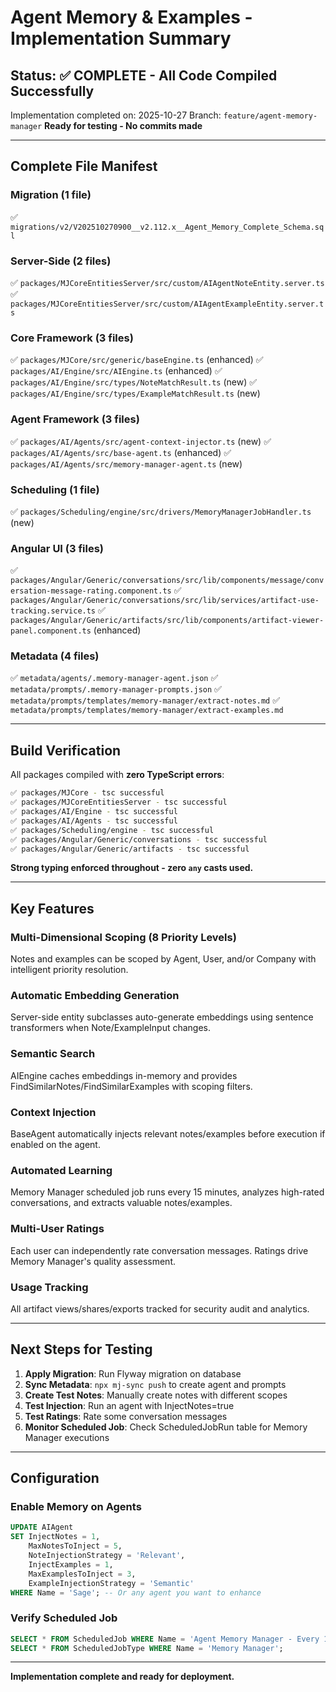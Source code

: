 # Agent Memory & Examples - Implementation Summary

## Status: ✅ COMPLETE - All Code Compiled Successfully

Implementation completed on: 2025-10-27
Branch: `feature/agent-memory-manager`
**Ready for testing - No commits made**

---

## Complete File Manifest

### Migration (1 file)
✅ `migrations/v2/V202510270900__v2.112.x__Agent_Memory_Complete_Schema.sql`

### Server-Side (2 files)
✅ `packages/MJCoreEntitiesServer/src/custom/AIAgentNoteEntity.server.ts`
✅ `packages/MJCoreEntitiesServer/src/custom/AIAgentExampleEntity.server.ts`

### Core Framework (3 files)
✅ `packages/MJCore/src/generic/baseEngine.ts` (enhanced)
✅ `packages/AI/Engine/src/AIEngine.ts` (enhanced)
✅ `packages/AI/Engine/src/types/NoteMatchResult.ts` (new)
✅ `packages/AI/Engine/src/types/ExampleMatchResult.ts` (new)

### Agent Framework (3 files)
✅ `packages/AI/Agents/src/agent-context-injector.ts` (new)
✅ `packages/AI/Agents/src/base-agent.ts` (enhanced)
✅ `packages/AI/Agents/src/memory-manager-agent.ts` (new)

### Scheduling (1 file)
✅ `packages/Scheduling/engine/src/drivers/MemoryManagerJobHandler.ts` (new)

### Angular UI (3 files)
✅ `packages/Angular/Generic/conversations/src/lib/components/message/conversation-message-rating.component.ts`
✅ `packages/Angular/Generic/conversations/src/lib/services/artifact-use-tracking.service.ts`
✅ `packages/Angular/Generic/artifacts/src/lib/components/artifact-viewer-panel.component.ts` (enhanced)

### Metadata (4 files)
✅ `metadata/agents/.memory-manager-agent.json`
✅ `metadata/prompts/.memory-manager-prompts.json`
✅ `metadata/prompts/templates/memory-manager/extract-notes.md`
✅ `metadata/prompts/templates/memory-manager/extract-examples.md`

---

## Build Verification

All packages compiled with **zero TypeScript errors**:

```bash
✅ packages/MJCore - tsc successful
✅ packages/MJCoreEntitiesServer - tsc successful
✅ packages/AI/Engine - tsc successful
✅ packages/AI/Agents - tsc successful
✅ packages/Scheduling/engine - tsc successful
✅ packages/Angular/Generic/conversations - tsc successful
✅ packages/Angular/Generic/artifacts - tsc successful
```

**Strong typing enforced throughout - zero `any` casts used.**

---

## Key Features

### Multi-Dimensional Scoping (8 Priority Levels)
Notes and examples can be scoped by Agent, User, and/or Company with intelligent priority resolution.

### Automatic Embedding Generation
Server-side entity subclasses auto-generate embeddings using sentence transformers when Note/ExampleInput changes.

### Semantic Search
AIEngine caches embeddings in-memory and provides FindSimilarNotes/FindSimilarExamples with scoping filters.

### Context Injection
BaseAgent automatically injects relevant notes/examples before execution if enabled on the agent.

### Automated Learning
Memory Manager scheduled job runs every 15 minutes, analyzes high-rated conversations, and extracts valuable notes/examples.

### Multi-User Ratings
Each user can independently rate conversation messages. Ratings drive Memory Manager's quality assessment.

### Usage Tracking
All artifact views/shares/exports tracked for security audit and analytics.

---

## Next Steps for Testing

1. **Apply Migration**: Run Flyway migration on database
2. **Sync Metadata**: `npx mj-sync push` to create agent and prompts
3. **Create Test Notes**: Manually create notes with different scopes
4. **Test Injection**: Run an agent with InjectNotes=true
5. **Test Ratings**: Rate some conversation messages
6. **Monitor Scheduled Job**: Check ScheduledJobRun table for Memory Manager executions

---

## Configuration

### Enable Memory on Agents

```sql
UPDATE AIAgent
SET InjectNotes = 1,
    MaxNotesToInject = 5,
    NoteInjectionStrategy = 'Relevant',
    InjectExamples = 1,
    MaxExamplesToInject = 3,
    ExampleInjectionStrategy = 'Semantic'
WHERE Name = 'Sage'; -- Or any agent you want to enhance
```

### Verify Scheduled Job

```sql
SELECT * FROM ScheduledJob WHERE Name = 'Agent Memory Manager - Every 15 Minutes';
SELECT * FROM ScheduledJobType WHERE Name = 'Memory Manager';
```

---

**Implementation complete and ready for deployment.**
